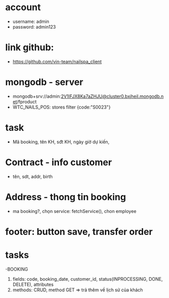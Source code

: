 # account

-   username: admin
-   password: admin123

# link github:

-   https://github.com/vin-team/nailspa_client

# mongodb - server

-   mongodb+srv://admin:2V1lFJX8Ka7aZHJU@cluster0.bxjheil.mongodb.net/fproduct
-   WTC_NAILS_POS: stores filter {code:"S0023"}

# task

-   Mã booking, tên KH, sđt KH, ngày giờ dự kiến,

# Contract - info customer

-   tên, sdt, addr, birth

# Address - thong tin booking

-   ma booking?, chọn service: fetchService(), chon employee

# footer: button save, transfer order

# tasks

-BOOKING

1. fields: code, booking_date, customer_id, status(INPROCESSING, DONE, DELETE), attributes
2. methods: CRUD, method GET => trả thêm về lịch sử của khách
